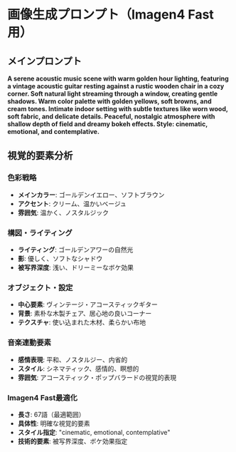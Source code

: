 # 画像生成プロンプト（Imagen4 Fast用）

## メインプロンプト
**A serene acoustic music scene with warm golden hour lighting, featuring a vintage acoustic guitar resting against a rustic wooden chair in a cozy corner. Soft natural light streaming through a window, creating gentle shadows. Warm color palette with golden yellows, soft browns, and cream tones. Intimate indoor setting with subtle textures like worn wood, soft fabric, and delicate details. Peaceful, nostalgic atmosphere with shallow depth of field and dreamy bokeh effects. Style: cinematic, emotional, and contemplative.**

## 視覚的要素分析

### 色彩戦略
- **メインカラー**: ゴールデンイエロー、ソフトブラウン
- **アクセント**: クリーム、温かいベージュ
- **雰囲気**: 温かく、ノスタルジック

### 構図・ライティング
- **ライティング**: ゴールデンアワーの自然光
- **影**: 優しく、ソフトなシャドウ
- **被写界深度**: 浅い、ドリーミーなボケ効果

### オブジェクト・設定
- **中心要素**: ヴィンテージ・アコースティックギター
- **背景**: 素朴な木製チェア、居心地の良いコーナー
- **テクスチャ**: 使い込まれた木材、柔らかい布地

### 音楽連動要素
- **感情表現**: 平和、ノスタルジー、内省的
- **スタイル**: シネマティック、感情的、瞑想的
- **雰囲気**: アコースティック・ポップバラードの視覚的表現

### Imagen4 Fast最適化
- **長さ**: 67語（最適範囲）
- **具体性**: 明確な視覚的要素
- **スタイル指定**: "cinematic, emotional, contemplative"
- **技術的要素**: 被写界深度、ボケ効果指定